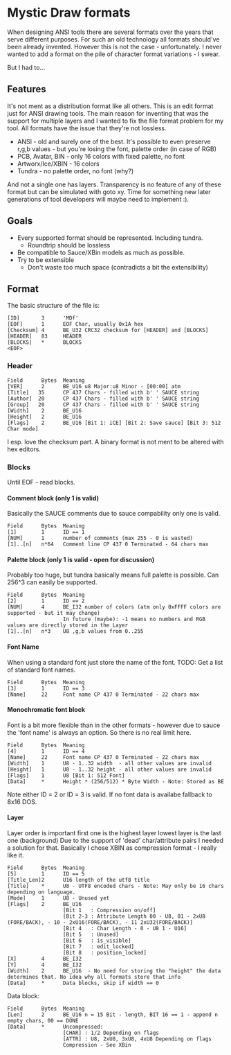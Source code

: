 # Mystic Draw formats

When designing ANSI tools there are several formats over the years that serve different purposes. For such an old technology all formats should've been already invented.
However this is not the case - unfortunately. I never wanted to add a format on the pile of character format variations - I swear.

But I had to… 

## Features

It's not ment as a distribution format like all others. This is an edit format just for ANSI drawing tools.
The main reason for inventing that was the support for multiple layers and I wanted to fix the file format problem for my tool. 
All formats have the issue that they're not lossless.

- ANSI - old and surely one of the best. It's possible to even preserve r,g,b values - but you're losing the font, palette order (in case of RGB)
- PCB, Avatar, BIN - only 16 colors with fixed palette, no font
- Artworx/Ice/XBIN - 16 colors
- Tundra - no palette order, no font (why?)

And not a single one has layers. Transparency is no feature of any of these format but can be simulated with goto xy.
Time for something new later generations of tool developers will maybe need to implement :).

## Goals

- Every supported format should be represented. Including tundra.
  - Roundtrip should be lossless
- Be compatible to Sauce/XBin models as much as possible.
- Try to be extensible
  - Don't waste too much space (contradicts a bit the extensibility)

## Format

The basic structure of the file is:
```
[ID]       3      'MDf'
[EOF]      1      EOF Char, usually 0x1A hex
[Checksum] 4      BE_U32 CRC32 checksum for [HEADER] and [BLOCKS]
[HEADER]   83     HEADER
[BLOCKS]   *      BLOCKS
<EOF>
```

### Header

```
Field      Bytes  Meaning
[VER]      2      BE_U16 u8 Major:u8 Minor - [00:00] atm
[Title]   35      CP 437 Chars - filled with b' ' SAUCE string
[Author]  20      CP 437 Chars - filled with b' ' SAUCE string
[Group]   20      CP 437 Chars - filled with b' ' SAUCE string
[Width]    2      BE_U16
[Height]   2      BE_U16
[Flags]    2      BE_U16 [Bit 1: iCE] [Bit 2: Save sauce] [Bit 3: 512 Char mode]
```

I esp. love the checksum part. A binary format is not ment to be altered with hex editors.

### Blocks

Until EOF - read blocks.

#### Comment block (only 1 is valid)

Basically the SAUCE comments due to sauce compability only one is valid.

```
Field      Bytes  Meaning
[1]        1      ID == 1
[NUM]      1      number of comments (max 255 - 0 is wasted)
[1]..[n]   n*64   Comment line CP 437 0 Terminated - 64 chars max
```

#### Palette block (only 1 is valid - open for discussion)

Probably too huge, but tundra basically means full palette is possible. Can 256^3 can easily be supported.
```
Field      Bytes  Meaning
[2]        1      ID == 2
[NUM]      4      BE_I32 number of colors (atm only 0xFFFF colors are supported - but it may change)
                  In future (maybe): -1 means no numbers and RGB values are directly stored in the Layer    
[1]..[n]   n*3    U8 ,g,b values from 0..255
```

#### Font Name

When using a standard font just store the name of the font. TODO: Get a list of standard font names.

```
Field      Bytes  Meaning
[3]        1      ID == 3
[Name]     22     Font name CP 437 0 Terminated - 22 chars max
```

#### Monochromatic font block

Font is a bit more flexible than in the other formats - however due to sauce the 'font name' is always an option.
So there is no real limit here.

```
Field      Bytes  Meaning
[4]        1      ID == 4
[Name]     22     Font name CP 437 0 Terminated - 22 chars max
[Width]    1      U8 - 1..32 width  - all other values are invalid
[Height]   1      U8 - 1..32 height - all other values are invalid
[Flags]    1      U8 [Bit 1: 512 Font]
[Data]     *      Height * (256/512) * Byte Width - Note: Stored as BE
```

Note either ID = 2 or ID = 3 is valid. If no font data is availabe fallback to 8x16 DOS.

#### Layer

Layer order is important first one is the highest layer lowest layer is the last one (background)
Due to the support of 'dead' char/attribute pairs I needed a solution for that. Basically I chose XBIN as compression format - I really like it.

```
Field      Bytes  Meaning
[5]        1      ID == 5
[Title_Len]2      U16 length of the utf8 title
[Title]    *      U8 - UTF8 encoded chars - Note: May only be 16 chars depending on language.
[Mode]     1      U8 - Unused yet
[Flags]    2      BE_U16
                  [Bit 1   : Compression on/off]
                  [Bit 2-3 : Attribute Length 00 - U8, 01 - 2xU8 (FORE/BACK), - 10 - 2xU16(FORE/BACK), - 11 2xU32(FORE/BACK)]
                  [Bit 4   : Char Length - 0 - U8 1 - U16]
                  [Bit 5   : Unused]
                  [Bit 6   : is_visible]
                  [Bit 7   : edit_locked]
                  [Bit 8   : position_locked]
[X]        4      BE_I32
[Y]        4      BE_I32
[Width]    2      BE_U16  - No need for storing the "height" the data determines that. No idea why all formats store that info
[Data]     *      Data blocks, skip if width == 0
```

Data block:

```
Field      Bytes  Meaning
[Len]      2      BE_U16 n = 15 Bit - length, BIT 16 == 1 - append n empty chars, 00 == DONE
[Data]     *      Uncompressed:
                  [CHAR] : 1/2 Depending on flags
                  [ATTR] : U8, 2xU8, 3xU8, 4xU8 Depending on flags
                  Compression - See XBin
```